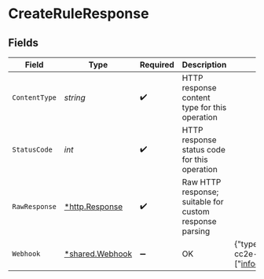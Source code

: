 # CreateRuleResponse


## Fields

| Field                                                                                                                                                                       | Type                                                                                                                                                                        | Required                                                                                                                                                                    | Description                                                                                                                                                                 | Example                                                                                                                                                                     |
| --------------------------------------------------------------------------------------------------------------------------------------------------------------------------- | --------------------------------------------------------------------------------------------------------------------------------------------------------------------------- | --------------------------------------------------------------------------------------------------------------------------------------------------------------------------- | --------------------------------------------------------------------------------------------------------------------------------------------------------------------------- | --------------------------------------------------------------------------------------------------------------------------------------------------------------------------- |
| `ContentType`                                                                                                                                                               | *string*                                                                                                                                                                    | :heavy_check_mark:                                                                                                                                                          | HTTP response content type for this operation                                                                                                                               |                                                                                                                                                                             |
| `StatusCode`                                                                                                                                                                | *int*                                                                                                                                                                       | :heavy_check_mark:                                                                                                                                                          | HTTP response status code for this operation                                                                                                                                |                                                                                                                                                                             |
| `RawResponse`                                                                                                                                                               | [*http.Response](https://pkg.go.dev/net/http#Response)                                                                                                                      | :heavy_check_mark:                                                                                                                                                          | Raw HTTP response; suitable for custom response parsing                                                                                                                     |                                                                                                                                                                             |
| `Webhook`                                                                                                                                                                   | [*shared.Webhook](../../../pkg/models/shared/webhook.md)                                                                                                                    | :heavy_minus_sign:                                                                                                                                                          | OK                                                                                                                                                                          | {"type":"DataConnectionStatusChanged","companyId":"39b73b17-cc2e-429e-915d-71654e9dcd1e","notifiers":{"emails":["info@client.com"],"webhook":"https://webhook.client.com"}} |